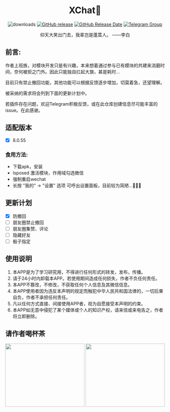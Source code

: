 <div align="center">
<h1>XChat👋</h1>

![downloads](https://img.shields.io/github/downloads/Xposed-Modules-Repo/com.xchat/total)
[![GitHub release](https://img.shields.io/github/v/release/Xposed-Modules-Repo/com.xchat)](https://github.com/Xposed-Modules-Repo/com.xchat/releases)
[![GitHub Release Date](https://img.shields.io/github/release-date/Xposed-Modules-Repo/com.xchat)](https://github.com/Xposed-Modules-Repo/com.xchat/releases)
[![Telegram Group](https://img.shields.io/badge/Telegram-Group-blue.svg?logo=telegram)](https://t.me/+iQDVYJRqfkY4YzRl)

<p>仰天大笑出门去，我辈岂是蓬蒿人。  ——李白</p>
</div>


## 前言:
  <p>作者上班族，对模块开发只是有兴趣，本来想着通过参与已有模块的共建来消磨时间，奈何被拒之门外。因此只能独自扛起大旗，甚是耗时...</p>
  <p>目前只有禁止撤回功能，其他功能可以根据反馈逐步增加，切莫着急，还望理解。</p>
  <p>被采纳的需求将会列到下面的更新计划中。</p>
  <p>若插件存在问题，欢迎Telegram积极反馈，或在此仓库创建信息尽可能丰富的issue。在此感谢。</p>
  
## 适配版本
- [x] 8.0.55

### 食用方法:
- 下载apk，安装
- lsposed 激活模块，作用域勾选微信
- 强制重启wechat
- 长按 ”我的“ -> "设置" 选项 可呼出设置面板，目前较为简陋...🤷🏻‍♀️
  
## 更新计划
- [x] 防撤回
- [ ] 朋友圈禁止撤回
- [ ] 朋友圈集赞、评论
- [ ] 隐藏好友
- [ ] 骰子指定
      
## 使用说明
1. 本APP是为了学习研究用，不得进行任何形式的转发，发布，传播。
2. 请于24小时内卸载本APP。若使用期间造成任何损失，作者不负任何责任。
3. 本APP不篡改，不修改，不获取任何个人信息及其微信信息。
4. 本APP使用者因为违反本声明的规定而触犯中华人民共和国法律的，一切后果自负，作者不承担任何责任。
5. 凡以任何方式直接、间接使用APP者，视为自愿接受本声明的约束。
6. 本APP如无意中侵犯了某个媒体或个人的知识产权，请来信或来电告之，作者将立即删除。

## 请作者喝杯茶
<div>
  <img width="250" height="200" src="https://github.com/Xposed-Modules-Repo/com.xchat/blob/main/res/drawable/paymentCodeWechat.png"/>
  <img width="250" height="200" src="https://github.com/Xposed-Modules-Repo/com.xchat/blob/main/res/drawable/paymentCodeAli.png"/>
</div>

